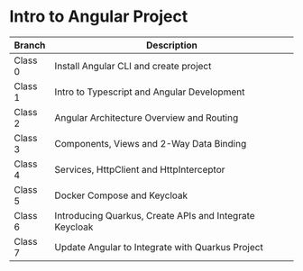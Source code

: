 # Intro to Angular Project

| Branch  | Description  |
|---|---|
|  Class 0 | Install Angular CLI and create project  |
|  Class 1 | Intro to Typescript and Angular Development  |
|  Class 2 | Angular Architecture Overview and Routing  |
|  Class 3 | Components, Views and 2-Way Data Binding  |
|  Class 4 | Services, HttpClient and HttpInterceptor  |
|  Class 5 | Docker Compose and Keycloak |
|  Class 6 | Introducing Quarkus, Create APIs and Integrate Keycloak  |
|  Class 7 | Update Angular to Integrate with Quarkus Project |
